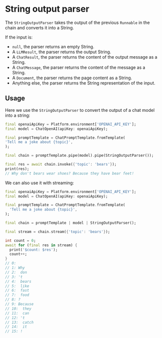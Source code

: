 # String output parser

The `StringOutputParser` takes the output of the previous `Runnable` in the chain and converts it into a String. 

If the input is:
- `null`, the parser returns an empty String.
- A `LLMResult`, the parser returns the output String.
- A `ChatResult`, the parser returns the content of the output message as a String.
- A `ChatMessage`, the parser returns the content of the message as a String.
- A `Document`, the parser returns the page content as a String.
- Anything else, the parser returns the String representation of the input.

## Usage

Here we use the `StringOutputParser` to convert the output of a chat model into a string:

```dart
final openaiApiKey = Platform.environment['OPENAI_API_KEY'];
final model = ChatOpenAI(apiKey: openaiApiKey);

final promptTemplate = ChatPromptTemplate.fromTemplate(
'Tell me a joke about {topic}',
);

final chain = promptTemplate.pipe(model).pipe(StringOutputParser());

final res = await chain.invoke({'topic': 'bears'});
print(res);
// Why don't bears wear shoes? Because they have bear feet!
```

We can also use it with streaming:

```dart
final openaiApiKey = Platform.environment['OPENAI_API_KEY'];
final model = ChatOpenAI(apiKey: openaiApiKey);

final promptTemplate = ChatPromptTemplate.fromTemplate(
  'Tell me a joke about {topic}',
);

final chain = promptTemplate | model | StringOutputParser();

final stream = chain.stream({'topic': 'bears'});

int count = 0;
await for (final res in stream) {
  print('$count: $res');
  count++;
}
// 0:
// 1: Why
// 2:  don
// 3: 't
// 4:  bears
// 5:  like
// 6:  fast
// 7:  food
// 8: ?
// 9: Because
// 10:  they
// 11:  can
// 12: 't
// 13:  catch
// 14:  it
// 15: !
```
